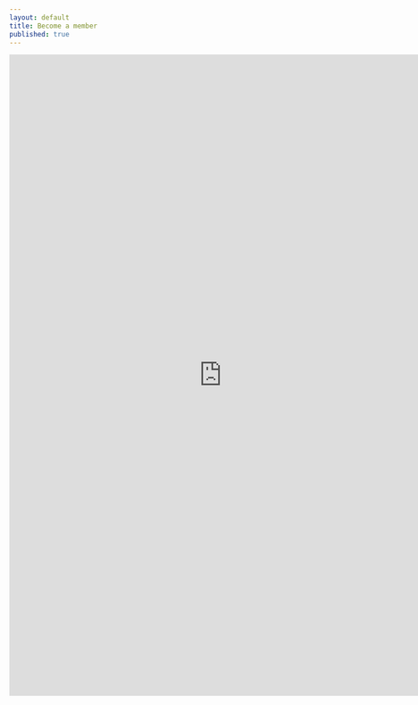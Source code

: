 ```yaml
---
layout: default
title: Become a member
published: true
---
```


<iframe src="https://docs.google.com/forms/d/1PNlnXNZV5F1N--K-Vf5Hy5d3sIiY2GtjOar18w-CKqw/viewform?embedded=true" width="760" height="1150" frameborder="0" marginheight="0" marginwidth="0">Loading...</iframe>
